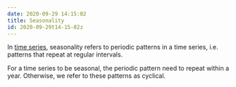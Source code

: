 ```yaml
---
date: 2020-09-29 14:15:02
title: Seasonality
id: 2020-09-29t14-15-02z
---
```


In [time series](./2020-09-23t15-18-55z.md), seasonality refers to periodic
patterns in a time series, i.e. patterns that repeat at regular intervals.

For a time series to be seasonal, the periodic pattern need to repeat within
a year. Otherwise, we refer to these patterns as cyclical.
